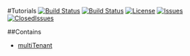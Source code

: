 #Tutorials [![Build Status](https://travis-ci.org/ShresthaRujal/Tutorials.svg?branch=master)](https://app.travis-ci.com/github/ShresthaRujal/Tutorials) [![Build Status](https://circleci.com/gh/ShresthaRujal/Tutorials.svg?branch=master)](https://app.circleci.com/pipelines/github/ShresthaRujal/Tutorials) [![License](https://img.shields.io/badge/License-Apache%202.0-blue.svg)](https://opensource.org/licenses/Apache-2.0) [![Issues](https://img.shields.io/github/issues/ShresthaRujal/Tutorials)](<https://github.com/ShresthaRujal/Tutorials/issues>) [![ClosedIssues](https://img.shields.io/github/issues-closed/ShresthaRujal/Tutorials)](<https://github.com/ShresthaRujal/Tutorials/issues>)

##Contains
* [multiTenant](https://github.com/ShresthaRujal/Tutorials/tree/master/multitenant)
